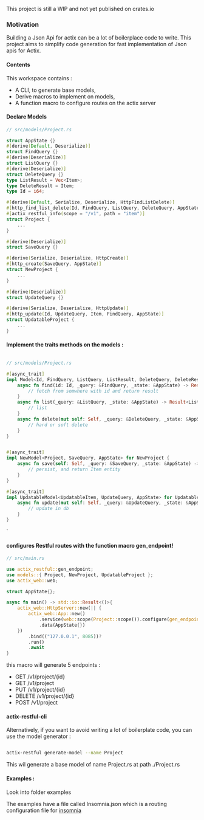 This project is still a WIP and not yet published on crates.io

### Motivation

Building a Json Api for actix can be a lot of boilerplace code to write.
This project aims to simplify code generation for fast implementation of Json apis for Actix.

#### Contents

This workspace contains :

- A CLI, to generate base models,
- Derive macros to implement on models,
- A function macro to configure routes on the actix server

#### Declare Models

``` rust
// src/models/Project.rs

struct AppState {}
#[derive(Default, Deserialize)]
struct FindQuery {}
#[derive(Deserialize)]
struct ListQuery {}
#[derive(Deserialize)]
struct DeleteQuery {}
type ListResult = Vec<Item>;
type DeleteResult = Item;
type Id = i64;

#[derive(Default, Serialize, Deserialize, HttpFindListDelete)]
#[http_find_list_delete(Id, FindQuery, ListQuery, DeleteQuery, AppState)]
#[actix_restful_info(scope = "/v1", path = "item")]
struct Project {
    ...
}

#[derive(Deserialize)]
struct SaveQuery {}

#[derive(Serialize, Deserialize, HttpCreate)]
#[http_create(SaveQuery, AppState)]
struct NewProject {
    ...
}

#[derive(Deserialize)]
struct UpdateQuery {}

#[derive(Serialize, Deserialize, HttpUpdate)]
#[http_update(Id, UpdateQuery, Item, FindQuery, AppState)]
struct UpdatableProject {
    ...
}
```

#### Implement the traits methods on the models : 

``` rust

// src/models/Project.rs

#[async_trait]
impl Model<Id, FindQuery, ListQuery, ListResult, DeleteQuery, DeleteResult, AppState> for Project {
    async fn find(id: Id, _query: &FindQuery, _state: &AppState) -> Result<Box<Item>> {
        // fetch from somwhere with id and return result
    }
    async fn list(_query: &ListQuery, _state: &AppState) -> Result<ListResult> {
        // list
    }
    async fn delete(mut self: Self, _query: &DeleteQuery, _state: &AppState) -> Result<DeleteResult> {
        // hard or soft delete
    }
}


#[async_trait]
impl NewModel<Project, SaveQuery, AppState> for NewProject {
    async fn save(self: Self, _query: &SaveQuery, _state: &AppState) -> Result<Project> {
        // persist, and return Item entity
    }
}

#[async_trait]
impl UpdatableModel<UpdatableItem, UpdateQuery, AppState> for UpdatableProject {
    async fn update(mut self: Self, _query: &UpdateQuery, _state: &AppState) -> Result<UpdatableItem> {
        // update in db
    }
}
```

`

#### configures Restful routes with the function macro gen_endpoint!

``` rust
// src/main.rs

use actix_restful::gen_endpoint;
use models::{ Project, NewProject, UpdatableProject };
use actix_web::web;

struct AppState{};

async fn main() -> std::io::Result<()>{
    actix_web::HttpServer::new(|| {
        actix_web::App::new()
            .service(web::scope(Project::scope()).configure(gen_endpoint!(Project, NewProject, UpdatableProject)))
            .data(AppState{})
    })
        .bind(("127.0.0.1", 8085))?
        .run()
        .await
}

```

this macro will generate 5 endpoints :

- GET /v1/project/{id}
- GET /v1/project
- PUT /v1/project/{id}
- DELETE /v1/project/{id}
- POST /v1/project

#### actix-restful-cli

Alternatively, if you want to avoid writing a lot of boilerplate code, you can use the model generator :

``` bash

actix-restful generate-model --name Project

```

This wil generate a base model of name Project.rs at path ./Project.rs

#### Examples :

Look into folder examples

The examples have a file called Insomnia.json which is a routing configuration file for [insomnia](https://insomnia.rest/)
